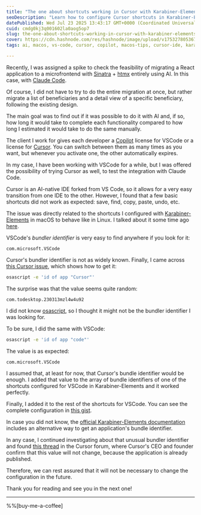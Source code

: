 ```yaml
---
title: "The one about shortcuts working in Cursor with Karabiner-Elements"
seoDescription: "Learn how to configure Cursor shortcuts in Karabiner-Elements for seamless transition and enhanced productivity with AI-native IDEs"
datePublished: Wed Jul 23 2025 13:43:17 GMT+0000 (Coordinated Universal Time)
cuid: cmdg0kj3q001602la0aog5op7
slug: the-one-about-shortcuts-working-in-cursor-with-karabiner-elements
cover: https://cdn.hashnode.com/res/hashnode/image/upload/v1753278053674/2552475e-82db-479e-b67f-abf5761fdd8f.png
tags: ai, macos, vs-code, cursor, copilot, macos-tips, cursor-ide, karabiner-elements, osascript

---
```


Recently, I was assigned a spike to check the feasibility of migrating a React application to a microfrontend with [Sinatra](https://sinatrarb.com/) + [htmx](https://htmx.org/) entirely using AI. In this case, with [Claude Code](https://www.anthropic.com/claude-code).

Of course, I did not have to try to do the entire migration at once, but rather migrate a list of beneficiaries and a detail view of a specific beneficiary, following the existing design.

The main goal was to find out if it was possible to do it with AI and, if so, how long it would take to complete each functionality compared to how long I estimated it would take to do the same manually.

The client I work for gives each developer a [Copilot](https://github.com/features/copilot) license for VSCode or a license for [Cursor](https://cursor.com/). You can switch between them as many times as you want, but whenever you activate one, the other automatically expires.

In my case, I have been working with VSCode for a while, but I was offered the possibility of trying Cursor as well, to test the integration with Claude Code.

Cursor is an AI-native IDE forked from VS Code, so it allows for a very easy transition from one IDE to the other. However, I found that a few basic shortcuts did not work as expected: save, find, copy, paste, undo, etc.

The issue was directly related to the shortcuts I configured with [Karabiner-Elements](https://karabiner-elements.pqrs.org/) in macOS to behave like in Linux. I talked about it some time ago [here](https://blog.davidmp.es/the-one-about-working-with-macos-being-a-linux-user#heading-karabiner-elements).

VSCode's *bundler identifier* is very easy to find anywhere if you look for it:

```
com.microsoft.VSCode
```

Cursor's bundler identifier is not as widely known. Finally, I came across [this Cursor issue](https://github.com/cursor/cursor/issues/901), which shows how to get it:

```bash
osascript -e 'id of app "Cursor"'
```

The surprise was that the value seems quite random:

```
com.todesktop.230313mzl4w4u92
```

I did not know [osascript](https://victorscholz.medium.com/what-is-osascript-e48f11b8dec6), so I thought it might not be the bundler identifier I was looking for.

To be sure, I did the same with VSCode:

```bash
osascript -e 'id of app "code"'
```

The value is as expected:

```
com.microsoft.VSCode
```

I assumed that, at least for now, that Cursor's bundle identifier would be enough. I added that value to the array of bundle identifiers of one of the shortcuts configured for VSCode in Karabiner-Elements and it worked perfectly.

Finally, I added it to the rest of the shortcuts for VSCode. You can see the complete configuration in [this gist](https://gist.github.com/backpackerhh/2448998967f178f0114de6c6a3eb37df).

In case you did not know, the [official Karabiner-Elements documentation](https://karabiner-elements.pqrs.org/docs/json/complex-modifications-manipulator-definition/conditions/frontmost-application/#investigate-the-bundle-identifier-and-file-path) includes an alternative way to get an application's bundle identifier.

In any case, I continued investigating about that unusual bundler identifier and found [this thread](https://forum.cursor.com/t/cursor-bundle-identifier/779) in the Cursor forum, where Cursor's CEO and founder confirm that this value will not change, because the application is already published.

Therefore, we can rest assured that it will not be necessary to change the configuration in the future.

Thank you for reading and see you in the next one!

---

%%[buy-me-a-coffee]
